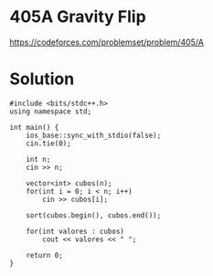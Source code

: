 # 405A	Gravity Flip

https://codeforces.com/problemset/problem/405/A

# Solution

```
#include <bits/stdc++.h>
using namespace std;

int main() {
    ios_base::sync_with_stdio(false);
    cin.tie(0);

    int n;
    cin >> n;

    vector<int> cubos(n);
    for(int i = 0; i < n; i++)
        cin >> cubos[i];

    sort(cubos.begin(), cubos.end());

    for(int valores : cubos)
        cout << valores << " ";

    return 0;
}

```